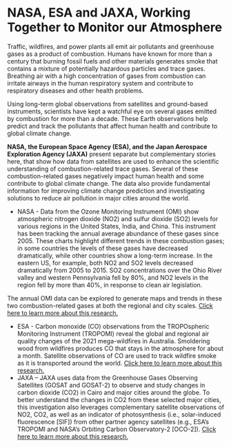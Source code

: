 # NASA, ESA and JAXA, Working Together to Monitor our Atmosphere

Traffic, wildfires, and power plants all emit air pollutants and greenhouse gases as a product of combustion. Humans have known for more than a century that burning fossil fuels and other materials generates smoke that contains a mixture of potentially hazardous particles and trace gases. Breathing air with a high concentration of gases from combustion can irritate airways in the human respiratory system and contribute to respiratory diseases and other health problems.

Using long-term global observations from satellites and ground-based instruments, scientists have kept a watchful eye on several gases emitted by combustion for more than a decade. These Earth observations help predict and track the pollutants that affect human health and contribute to global climate change.

**NASA, the European Space Agency (ESA), and the Japan Aerospace Exploration Agency (JAXA)** present separate but complementary stories here, that show how data from satellites are used to enhance the scientific understanding of combustion-related trace gases. Several of these combustion-related gases negatively impact human health and some contribute to global climate change. The data also provide fundamental information for improving climate change prediction and investigating solutions to reduce air pollution in major cities around the world.

* NASA - Data from the Ozone Monitoring Instrument (OMI) show atmospheric nitrogen dioxide (NO2) and sulfur dioxide (SO2) levels for various regions in the United States, India, and China. This instrument has been tracking the annual average abundance of these gases since 2005. These charts highlight different trends in these combustion gases; in some countries the levels of these gases have decreased dramatically, while other countries show a long-term increase. In the eastern US, for example, both NO2 and SO2 levels decreased dramatically from 2005 to 2015. SO2 concentrations over the Ohio River valley and western Pennsylvania fell by 80%, and NO2 levels in the region fell by more than 40%, in response to clean air legislation.

The annual OMI data can be explored to generate maps and trends in these two combustion-related gases at both the regional and city scales. [Click here to learn more about this research.](https://esa-eodashboards.github.io/eodashboard-client/story?id=air-pollution-us-india-china)

* ESA - Carbon monoxide (CO) observations from the TROPOspheric Monitoring Instrument (TROPOMI) reveal the global and regional air quality changes of the 2021 mega-wildfires in Australia. Smoldering wood from wildfires produces CO that stays in the atmosphere for about a month. Satellite observations of CO are used to track wildfire smoke as it is transported around the world. [Click here to learn more about this research.](https://esa-eodashboards.github.io/eodashboard-client/story?id=australian-bushfires)
* JAXA – JAXA uses data from the Greenhouse Gases Observing Satellites (GOSAT and GOSAT-2) to observe and study changes in carbon dioxide (CO2) in Cairo and major cities around the globe. To better understand the changes in CO2 from these selected major cities, this investigation also leverages complementary satellite observations of NO2, CO2, as well as an indicator of photosynthesis (i.e., solar-induced fluorescence [SIF]) from other partner agency satellites (e.g., ESA’s TROPOMI and NASA’s Orbiting Carbon Observatory-2 [OCO-2]). [Click here to learn more about this research.](https://www.eodashboard.org/story?id=cairo-farmlands)